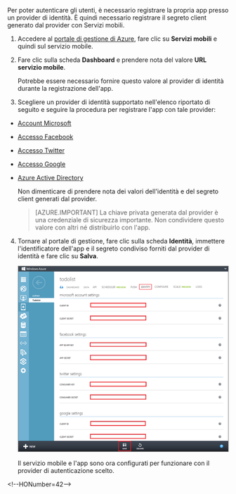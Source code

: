

Per poter autenticare gli utenti, è necessario registrare la propria app presso un provider di identità. È quindi necessario registrare il segreto client generato dal provider con Servizi mobili.

1. Accedere al [portale di gestione di Azure], fare clic su **Servizi mobili** e quindi sul servizio mobile.

2. Fare clic sulla scheda **Dashboard** e prendere nota del valore **URL servizio mobile**.


    Potrebbe essere necessario fornire questo valore al provider di identità durante la registrazione dell'app.

3. Scegliere un provider di identità supportato nell'elenco riportato di seguito e seguire la procedura per registrare l'app con tale provider:

 - <a href="/it-it/documentation/articles/mobile-services-how-to-register-microsoft-authentication/" target="_blank">Account Microsoft</a>
 - <a href="/it-it/documentation/articles/mobile-services-how-to-register-facebook-authentication/" target="_blank">Accesso Facebook</a>
 - <a href="/it-it/documentation/articles/mobile-services-how-to-register-twitter-authentication/" target="_blank">Accesso Twitter</a>
 - <a href="/it-it/documentation/articles/mobile-services-how-to-register-google-authentication/" target="_blank">Accesso Google</a>
 - <a href="/it-it/documentation/articles/mobile-services-how-to-register-active-directory-authentication/" target="_blank">Azure Active Directory</a>

   Non dimenticare di prendere nota dei valori dell'identità e del segreto client generati dal provider.

   > [AZURE.IMPORTANT] La chiave privata generata dal provider è una credenziale di sicurezza importante. Non condividere questo valore con altri né distribuirlo con l'app.

4. Tornare al portale di gestione, fare clic sulla scheda **Identità**, immettere l'identificatore dell'app e il segreto condiviso forniti dal provider di identità e fare clic su **Salva**.

   	![](./media/mobile-services-register-authentication/mobile-identity-tab.png)

	Il servizio mobile e l'app sono ora configurati per funzionare con il provider di autenticazione scelto.

<!-- URLs. -->
[Portale di gestione di Azure]: https://manage.windowsazure.com/
\<!--HONumber=42-->

